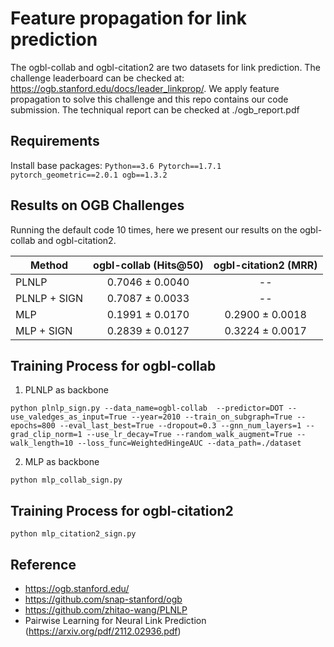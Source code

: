 # Feature propagation for link prediction
The ogbl-collab and ogbl-citation2 are two datasets for link prediction.
The challenge leaderboard can be checked at: https://ogb.stanford.edu/docs/leader_linkprop/.
We apply feature propagation to solve this challenge and this repo contains our code submission.
The techniqual report can be checked at ./ogb_report.pdf

## Requirements
  Install base packages:
    ```
    Python==3.6
    Pytorch==1.7.1
    pytorch_geometric==2.0.1
    ogb==1.3.2
    ```

## Results on OGB Challenges
Running the default code 10 times, here we present our results on the ogbl-collab and ogbl-citation2.

|   Method    | ogbl-collab (Hits@50)      | ogbl-citation2 (MRR)   |
| ---------- | :-----------:  | :-----------: |
| PLNLP | 0.7046 ± 0.0040  | -- |
|  PLNLP + SIGN | 0.7087 ± 0.0033  | --  |
|  MLP | 0.1991 ± 0.0170  | 0.2900 ± 0.0018 |
|  MLP + SIGN | 0.2839 ± 0.0127  | 0.3224 ± 0.0017 |

## Training Process for ogbl-collab

1) PLNLP as backbone
```
python plnlp_sign.py --data_name=ogbl-collab  --predictor=DOT --use_valedges_as_input=True --year=2010 --train_on_subgraph=True --epochs=800 --eval_last_best=True --dropout=0.3 --gnn_num_layers=1 --grad_clip_norm=1 --use_lr_decay=True --random_walk_augment=True --walk_length=10 --loss_func=WeightedHingeAUC --data_path=./dataset
```
2) MLP as backbone
```
python mlp_collab_sign.py
```


## Training Process for ogbl-citation2

```
python mlp_citation2_sign.py
```


Reference 
---------
- https://ogb.stanford.edu/
- https://github.com/snap-stanford/ogb
- https://github.com/zhitao-wang/PLNLP
- Pairwise Learning for Neural Link Prediction (https://arxiv.org/pdf/2112.02936.pdf)

